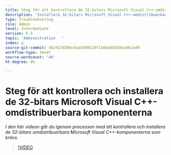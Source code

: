 ```yaml
---
title: Steg för att kontrollera de 32-bitars Microsoft Visual C++-omdistribuerbara alternativen
description: 'Installera 32-bitars Microsoft Visual C++-omdistribuerbara filer. '
type: Troubleshooting
role: Admin
level: Intermediate
version: 6.5
topic: 'Administration   '
index: y
source-git-commit: 462417d384c4aa5d99110f1b8dadd165ea9b2a49
workflow-type: tm+mt
source-wordcount: '46'
ht-degree: 0%

---
```



# Steg för att kontrollera och installera de 32-bitars Microsoft Visual C++-omdistribuerbara komponenterna

*I den här videon går du igenom processen med att kontrollera och installera de 32-bitars omdistribuerbara Microsoft Visual C++-komponenterna som krävs.*

>[!VIDEO](https://video.tv.adobe.com/v/335520?quality=9&learn=on)

